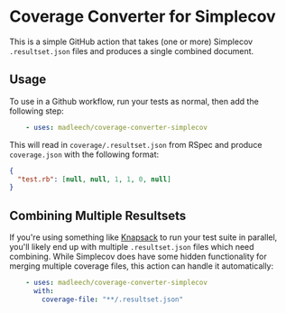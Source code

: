 # Coverage Converter for Simplecov

This is a simple GitHub action that takes (one or more) Simplecov `.resultset.json` files and produces a single combined document.

## Usage

To use in a Github workflow, run your tests as normal, then add the following step:
```yaml
    - uses: madleech/coverage-converter-simplecov
```

This will read in `coverage/.resultset.json` from RSpec and produce `coverage.json` with the following format:
```json
{
  "test.rb": [null, null, 1, 1, 0, null]
}
```

## Combining Multiple Resultsets

If you're using something like [Knapsack](https://github.com/KnapsackPro/knapsack) to run your test suite in parallel, you'll likely end up with multiple `.resultset.json` files which need combining. While Simplecov does have some hidden functionality for merging multiple coverage files, this action can handle it automatically:

```yaml
    - uses: madleech/coverage-converter-simplecov
      with:
        coverage-file: "**/.resultset.json"
```
